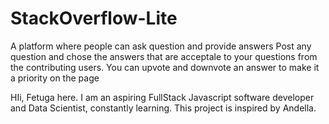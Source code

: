# StackOverflow-Lite
A platform where people can ask question and provide answers
Post any question and chose the answers that are acceptale to your questions from the contributing users.
You can upvote and downvote an answer to make it a priority on the page

HIi, Fetuga here. I am an aspiring FullStack Javascript software developer and Data Scientist, constantly learning.
This project is inspired by Andella.
